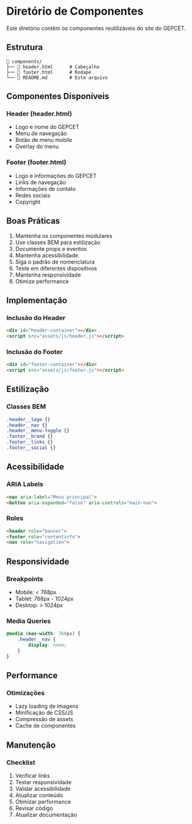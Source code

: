 # Diretório de Componentes

Este diretório contém os componentes reutilizáveis do site do GEPCET.

## Estrutura

```
📁 components/
├── 📄 header.html      # Cabeçalho
├── 📄 footer.html      # Rodapé
└── 📄 README.md        # Este arquivo
```

## Componentes Disponíveis

### Header (header.html)
- Logo e nome do GEPCET
- Menu de navegação
- Botão de menu mobile
- Overlay do menu

### Footer (footer.html)
- Logo e informações do GEPCET
- Links de navegação
- Informações de contato
- Redes sociais
- Copyright

## Boas Práticas

1. Mantenha os componentes modulares
2. Use classes BEM para estilização
3. Documente props e eventos
4. Mantenha acessibilidade
5. Siga o padrão de nomenclatura
6. Teste em diferentes dispositivos
7. Mantenha responsividade
8. Otimize performance

## Implementação

### Inclusão do Header
```html
<div id="header-container"></div>
<script src="assets/js/header.js"></script>
```

### Inclusão do Footer
```html
<div id="footer-container"></div>
<script src="assets/js/footer.js"></script>
```

## Estilização

### Classes BEM
```css
.header__logo {}
.header__nav {}
.header__menu-toggle {}
.footer__brand {}
.footer__links {}
.footer__social {}
```

## Acessibilidade

### ARIA Labels
```html
<nav aria-label="Menu principal">
<button aria-expanded="false" aria-controls="main-nav">
```

### Roles
```html
<header role="banner">
<footer role="contentinfo">
<nav role="navigation">
```

## Responsividade

### Breakpoints
- Mobile: < 768px
- Tablet: 768px - 1024px
- Desktop: > 1024px

### Media Queries
```css
@media (max-width: 768px) {
    .header__nav {
        display: none;
    }
}
```

## Performance

### Otimizações
- Lazy loading de imagens
- Minificação de CSS/JS
- Compressão de assets
- Cache de componentes

## Manutenção

### Checklist
1. Verificar links
2. Testar responsividade
3. Validar acessibilidade
4. Atualizar conteúdo
5. Otimizar performance
6. Revisar código
7. Atualizar documentação 